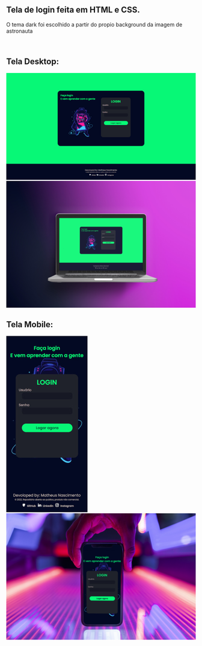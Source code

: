 ## Tela de login feita em HTML e CSS.

<p>O tema dark foi escolhido a partir do propio background da imagem de astronauta</p><br>

## Tela Desktop:
<img src ="/assets/astroweb.jpg"> <img src ="/assets/mokadesk.jpg" width="700px"><br>

## Tela Mobile:
<img src ="/assets/astromobile.jpg"> <img src ="/assets/mokamobile.jpg " width="700px">
